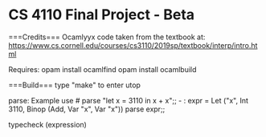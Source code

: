 CS 4110 Final Project - Beta
==================

===Credits===
Ocamlyyx code taken from the textbook at: https://www.cs.cornell.edu/courses/cs3110/2019sp/textbook/interp/intro.html


Requires:
opam install ocamlfind
opam install ocamlbuild

===Build===
type "make" to enter utop

parse:
Example use
    # parse "let x = 3110 in x + x";;
    - : expr = Let ("x", Int 3110, Binop (Add, Var "x", Var "x"))
    parse expr;;

typecheck (expression)


